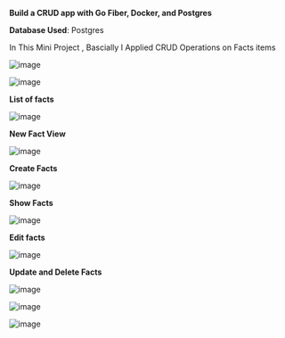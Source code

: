**Build a CRUD app with Go Fiber, Docker, and Postgres**

**Database Used**: Postgres 

In This Mini Project , Bascially I Applied CRUD Operations on Facts items 

![image](https://github.com/dharmesh7239/zopsmart/assets/63228729/78b52b28-1acf-4b9e-87fc-7138fda9e96d)

![image](https://github.com/dharmesh7239/zopsmart/assets/63228729/507e17bc-b787-45a3-8ede-f7d10be1d0e2)


**List of facts**

![image](https://github.com/dharmesh7239/zopsmart/assets/63228729/f48df8bc-e1bd-4c4e-ae5e-0992e238951b)

**New Fact View**

![image](https://github.com/dharmesh7239/zopsmart/assets/63228729/172b17d5-5cde-4417-a0ce-ef53a7bba58b)

**Create Facts**

![image](https://github.com/dharmesh7239/zopsmart/assets/63228729/045e1636-0259-4a3c-bc7d-8efb8dbc7014)


**Show Facts**

![image](https://github.com/dharmesh7239/zopsmart/assets/63228729/390294be-e5ed-4505-a7dd-0da906c0f5c0)

**Edit facts**

![image](https://github.com/dharmesh7239/zopsmart/assets/63228729/a90accee-0861-4e10-a2eb-839d44066325)

**Update and Delete Facts**

![image](https://github.com/dharmesh7239/zopsmart/assets/63228729/d7246923-071d-4a01-94a7-5019aa9ed3a0)


![image](https://github.com/dharmesh7239/zopsmart/assets/63228729/86becf49-25a3-475d-886d-3b1074673102)

![image](https://github.com/dharmesh7239/zopsmart/assets/63228729/c0e2787f-0078-46c7-a26f-2ad8d0f6e494)













